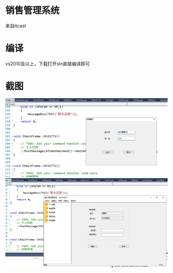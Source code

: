 # 销售管理系统
来自itcast

# 编译
vs2010及以上，下载打开sln直接编译即可

# 截图
![image/Snipaste_2024-06-01_17-07-06.png](image/Snipaste_2024-06-01_17-07-06.png)
![image/Snipaste_2024-06-01_17-08-10.png](image/Snipaste_2024-06-01_17-08-10.png)
